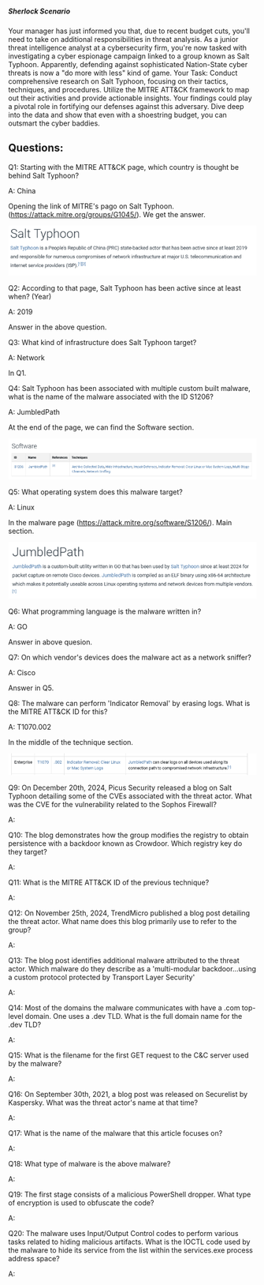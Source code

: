 
##### Sherlock Scenario

Your manager has just informed you that, due to recent budget cuts, you'll need to take on additional responsibilities in threat analysis. As a junior threat intelligence analyst at a cybersecurity firm, you're now tasked with investigating a cyber espionage campaign linked to a group known as Salt Typhoon. Apparently, defending against sophisticated Nation-State cyber threats is now a "do more with less" kind of game. Your Task: Conduct comprehensive research on Salt Typhoon, focusing on their tactics, techniques, and procedures. Utilize the MITRE ATT&CK framework to map out their activities and provide actionable insights. Your findings could play a pivotal role in fortifying our defenses against this adversary. Dive deep into the data and show that even with a shoestring budget, you can outsmart the cyber baddies.


## Questions:

Q1: Starting with the MITRE ATT&CK page, which country is thought be behind Salt Typhoon?

A: China

Opening the link of MITRE's pago on Salt Typhoon. (https://attack.mitre.org/groups/G1045/). We get the answer. 

![](../../Img/Pasted%20image%2020250930165517.png)

Q2: According to that page, Salt Typhoon has been active since at least when? (Year)

A: 2019

Answer in the above question.

Q3: What kind of infrastructure does Salt Typhoon target?

A: Network

In Q1.

Q4: Salt Typhoon has been associated with multiple custom built malware, what is the name of the malware associated with the ID S1206?

A: JumbledPath

At the end of the page, we can find the Software section.

![](../../Img/Pasted%20image%2020250930165720.png)

Q5: What operating system does this malware target?

A: Linux

In the malware page (https://attack.mitre.org/software/S1206/). Main section.

![](../../Img/Pasted%20image%2020250930165843.png)

Q6: What programming language is the malware written in?

A: GO

Answer in above quesion.

Q7: On which vendor's devices does the malware act as a network sniffer?

A: Cisco

Answer in Q5.

Q8: The malware can perform 'Indicator Removal' by erasing logs. What is the MITRE ATT&CK ID for this?

A: T1070.002

In the middle of the technique section.

![](../../Img/Pasted%20image%2020250930170120.png)

Q9: On December 20th, 2024, Picus Security released a blog on Salt Typhoon detailing some of the CVEs associated with the threat actor. What was the CVE for the vulnerability related to the Sophos Firewall?

A: 

Q10: The blog demonstrates how the group modifies the registry to obtain persistence with a backdoor known as Crowdoor. Which registry key do they target?

A: 

Q11: What is the MITRE ATT&CK ID of the previous technique?

A: 

Q12: On November 25th, 2024, TrendMicro published a blog post detailing the threat actor. What name does this blog primarily use to refer to the group?

A: 

Q13: The blog post identifies additional malware attributed to the threat actor. Which malware do they describe as a 'multi-modular backdoor...using a custom protocol protected by Transport Layer Security'

A: 

Q14: Most of the domains the malware communicates with have a .com top-level domain. One uses a .dev TLD. What is the full domain name for the .dev TLD?

A: 

Q15: What is the filename for the first GET request to the C&C server used by the malware?

A: 

Q16: On September 30th, 2021, a blog post was released on Securelist by Kaspersky. What was the threat actor's name at that time?

A: 

Q17: What is the name of the malware that this article focuses on?

A: 

Q18: What type of malware is the above malware?

A: 

Q19: The first stage consists of a malicious PowerShell dropper. What type of encryption is used to obfuscate the code?

A: 

Q20: The malware uses Input/Output Control codes to perform various tasks related to hiding malicious artifacts. What is the IOCTL code used by the malware to hide its service from the list within the services.exe process address space?

A: 


